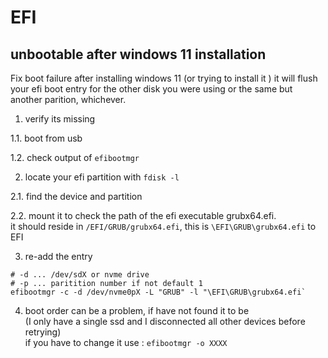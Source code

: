 # EFI

## unbootable after windows 11 installation

Fix boot failure after installing windows 11 (or trying to install it
)
it will flush your efi boot entry for the other disk you were using
or the same but another parition, whichever.

1. verify its missing

1.1. boot from usb

1.2. check output of `efibootmgr`

2. locate your efi partition with `fdisk -l`

2.1. find the device and partition

2.2. mount it to check the path of the efi executable grubx64.efi.  
it should reside in `/EFI/GRUB/grubx64.efi`, this is `\EFI\GRUB\grubx64.efi` to EFI

3. re-add the entry

```text
# -d ... /dev/sdX or nvme drive
# -p ... paritition number if not default 1
efibootmgr -c -d /dev/nvme0pX -L "GRUB" -l "\EFI\GRUB\grubx64.efi`
```

4. boot order can be a problem, if have not found it to be  
(I only have a single ssd and I disconnected all other devices before retrying)  
if you have to change it use : `efibootmgr -o XXXX`
